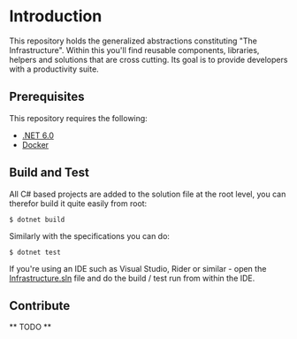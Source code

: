 # Introduction

This repository holds the generalized abstractions constituting "The Infrastructure".
Within this you'll find reusable components, libraries, helpers and solutions that are
cross cutting. Its goal is to provide developers with a productivity suite.

## Prerequisites

This repository requires the following:

- [.NET 6.0](https://dotnet.microsoft.com/download/dotnet/6.0)
- [Docker](https://docs.docker.com/get-docker/)

## Build and Test

All C# based projects are added to the solution file at the root level, you can therefor
build it quite easily from root:

```shell
$ dotnet build
```

Similarly with the specifications you can do:

```shell
$ dotnet test
```

If you're using an IDE such as Visual Studio, Rider or similar - open the [Infrastructure.sln](./Infrastructure.sln)
file and do the build / test run from within the IDE.

## Contribute

** TODO **
